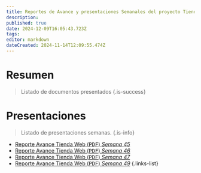```yaml
---
title: Reportes de Avance y presentaciones Semanales del proyecto Tienda
description: 
published: true
date: 2024-12-09T16:05:43.723Z
tags: 
editor: markdown
dateCreated: 2024-11-14T12:09:55.474Z
---
```


# Resumen
> Listado de documentos presentados
{.is-success}


# Presentaciones

> Listado de presentaciones semanas.
{.is-info}


- [Reporte Avance Tienda Web (<kbd>PDF</kbd>) *Semana 45*](/adjuntos/reunión_semanal_tienda_061124.pdf)
- [Reporte Avance Tienda Web (<kbd>PDF</kbd>) *Semana 46*](/adjuntos/reporte_tienda_web_-_semana_46.pdf)
- [Reporte Avance Tienda Web (<kbd>PDF</kbd>) *Semana 47*](/adjuntos/reporte_tienda_web_-_semana_47.pptx.pdf)
- [Reporte Avance Tienda Web (<kbd>PDF</kbd>) *Semana 49*](/adjuntos/reunión_semanal_tienda041224.pdf)
{.links-list}